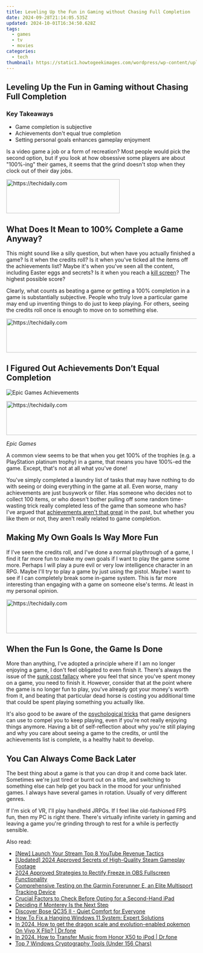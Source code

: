 ```yaml
---
title: Leveling Up the Fun in Gaming without Chasing Full Completion
date: 2024-09-28T21:14:05.535Z
updated: 2024-10-01T16:34:50.628Z
tags:
  - games
  - tv
  - movies
categories:
  - tech
thumbnail: https://static1.howtogeekimages.com/wordpress/wp-content/uploads/2024/04/a-happy-man-holding-a-video-game-controller.jpg
---
```


## Leveling Up the Fun in Gaming without Chasing Full Completion

### Key Takeaways

* Game completion is subjective
* Achievements don't equal true completion
* Setting personal goals enhances gameplay enjoyment

 Is a video game a job or a form of recreation? Most people would pick the second option, but if you look at how obsessive some players are about "100%-ing" their games, it seems that the grind doesn't stop when they clock out of their day jobs.

<!-- affiliate ads begin -->
<a href="https://aligracehair.sjv.io/c/5597632/1938716/19272" target="_top" id="1938716">
  <img src="//a.impactradius-go.com/display-ad/19272-1938716" border="0" alt="https://techidaily.com" width="300" height="90"/>
</a>
<img height="0" width="0" src="https://aligracehair.sjv.io/i/5597632/1938716/19272" style="position:absolute;visibility:hidden;" border="0" />
<!-- affiliate ads end -->

##  What Does It Mean to 100% Complete a Game Anyway?

 This might sound like a silly question, but when have you actually finished a game? Is it when the credits roll? Is it when you've ticked all the items off the achievements list? Maybe it's when you've seen all the content, including Easter eggs and secrets? Is it when you reach a [kill screen](https://gamerant.com/most-infamous-kill-screens-in-video-games/)? The highest possible score?

 Clearly, what counts as beating a game or getting a 100% completion in a game is substantially subjective. People who truly love a particular game may end up inventing things to do just to keep playing. For others, seeing the credits roll once is enough to move on to something else.

<!-- affiliate ads begin -->
<a href="https://unicoeye.pxf.io/c/5597632/2134246/18498" target="_top" id="2134246">
  <img src="//a.impactradius-go.com/display-ad/18498-2134246" border="0" alt="https://techidaily.com" width="728" height="90"/>
</a>
<img height="0" width="0" src="https://unicoeye.pxf.io/i/5597632/2134246/18498" style="position:absolute;visibility:hidden;" border="0" />
<!-- affiliate ads end -->

##  I Figured Out Achievements Don’t Equal Completion

![Epic Games Achievements](https://static1.howtogeekimages.com/wordpress/wp-content/uploads/2021/10/epic-games-achievments.jpg) 

<!-- affiliate ads begin -->
<a href="https://ephamedtechinc.pxf.io/c/5597632/2137227/26400" target="_top" id="2137227">
  <img src="//a.impactradius-go.com/display-ad/26400-2137227" border="0" alt="https://techidaily.com" width="728" height="90"/>
</a>
<img height="0" width="0" src="https://ephamedtechinc.pxf.io/i/5597632/2137227/26400" style="position:absolute;visibility:hidden;" border="0" />
<!-- affiliate ads end -->

_Epic Games_

 A common view seems to be that when you get 100% of the trophies (e.g. a PlayStation platinum trophy) in a game, that means you have 100%-ed the game. Except, that's not at all what you've done!

 You've simply completed a laundry list of tasks that may have nothing to do with seeing or doing everything in the game at all. Even worse, many achievements are just busywork or filler. Has someone who decides not to collect 100 items, or who doesn't bother pulling off some random time-wasting trick really completed less of the game than someone who has? I've argued that [achievements aren't that great](https://screen-activity-recording.techidaily.com/updated-in-2024-the-foremost-9-digital-mic-recorders-for-high-fidelity-capture/) in the past, but whether you like them or not, they aren't really related to game completion.

##  Making My Own Goals Is Way More Fun

 If I've seen the credits roll, and I've done a normal playthrough of a game, I find it far more fun to make my own goals if I want to play the game some more. Perhaps I will play a pure evil or very low intelligence character in an RPG. Maybe I'll try to play a game by just using the pistol. Maybe I want to see if I can completely break some in-game system. This is far more interesting than engaging with a game on someone else's terms. At least in my personal opinion.

<!-- affiliate ads begin -->
<a href="https://appsumo.8odi.net/c/5597632/2105869/7443" target="_top" id="2105869">
  <img src="//a.impactradius-go.com/display-ad/7443-2105869" border="0" alt="https://techidaily.com" width="728" height="90"/>
</a>
<img height="0" width="0" src="https://appsumo.8odi.net/i/5597632/2105869/7443" style="position:absolute;visibility:hidden;" border="0" />
<!-- affiliate ads end -->

##  When the Fun Is Gone, the Game Is Done

 More than anything, I've adopted a principle where if I am no longer enjoying a game, I don't feel obligated to even finish it. There's always the issue of the [sunk cost fallacy](https://www.investopedia.com/terms/s/sunkcost.asp) where you feel that since you've spent money on a game, you need to finish it. However, consider that at the point where the game is no longer fun to play, you've already got your money's worth from it, and beating that particular dead horse is costing you additional time that could be spent playing something you actually like.

 It's also good to be aware of the [psychological tricks](https://instagram-videos.techidaily.com/updated-exploring-the-validity-of-instagram-photos-for-2024/) that game designers can use to compel you to keep playing, even if you're not really enjoying things anymore. Having a bit of self-reflection about why you're still playing and why you care about seeing a game to the credits, or until the achievements list is complete, is a healthy habit to develop.

##  You Can Always Come Back Later

 The best thing about a game is that you can drop it and come back later. Sometimes we're just tired or burnt out on a title, and switching to something else can help get you back in the mood for your unfinished games. I always have several games in rotation. Usually of very different genres.

 If I'm sick of VR, I'll play handheld JRPGs. If I feel like old-fashioned FPS fun, then my PC is right there. There's virtually infinite variety in gaming and leaving a game you're grinding through to rest for a while is perfectly sensible.

<ins class="adsbygoogle"
     style="display:block"
     data-ad-format="autorelaxed"
     data-ad-client="ca-pub-7571918770474297"
     data-ad-slot="1223367746"></ins>

<ins class="adsbygoogle"
     style="display:block"
     data-ad-client="ca-pub-7571918770474297"
     data-ad-slot="8358498916"
     data-ad-format="auto"
     data-full-width-responsive="true"></ins>

<span class="atpl-alsoreadstyle">Also read:</span>
<div><ul>
<li><a href="https://facebook-record-videos.techidaily.com/new-launch-your-stream-top-8-youtube-revenue-tactics/"><u>[New] Launch Your Stream Top 8 YouTube Revenue Tactics</u></a></li>
<li><a href="https://screen-video-capture.techidaily.com/updated-2024-approved-secrets-of-high-quality-steam-gameplay-footage/"><u>[Updated] 2024 Approved Secrets of High-Quality Steam Gameplay Footage</u></a></li>
<li><a href="https://screen-sharing-recording.techidaily.com/2024-approved-strategies-to-rectify-freeze-in-obs-fullscreen-functionality/"><u>2024 Approved Strategies to Rectify Freeze in OBS Fullscreen Functionality</u></a></li>
<li><a href="https://buynow-marvelous.techidaily.com/comprehensive-testing-on-the-garmin-forerunner-e-an-elite-multisport-tracking-device/"><u>Comprehensive Testing on the Garmin Forerunner E, an Elite Multisport Tracking Device</u></a></li>
<li><a href="https://buynow-marvelous.techidaily.com/crucial-factors-to-check-before-opting-for-a-second-hand-ipad/"><u>Crucial Factors to Check Before Opting for a Second-Hand iPad</u></a></li>
<li><a href="https://buynow-marvelous.techidaily.com/deciding-if-monterey-is-the-next-step/"><u>Deciding if Monterey Is the Next Step</u></a></li>
<li><a href="https://buynow-marvelous.techidaily.com/discover-bose-qc35-ii-quiet-comfort-for-everyone/"><u>Discover Bose QC35 II - Quiet Comfort for Everyone</u></a></li>
<li><a href="https://win-howtos.techidaily.com/how-to-fix-a-hanging-windows-11-system-expert-solutions/"><u>How To Fix a Hanging Windows 11 System: Expert Solutions</u></a></li>
<li><a href="https://change-location.techidaily.com/in-2024-how-to-get-the-dragon-scale-and-evolution-enabled-pokemon-on-vivo-x-flip-drfone-by-drfone-virtual-android/"><u>In 2024, How to get the dragon scale and evolution-enabled pokemon On Vivo X Flip? | Dr.fone</u></a></li>
<li><a href="https://android-transfer.techidaily.com/in-2024-how-to-transfer-music-from-honor-x50-to-ipod-drfone-by-drfone-transfer-from-android-transfer-from-android/"><u>In 2024, How to Transfer Music from Honor X50 to iPod | Dr.fone</u></a></li>
<li><a href="https://windows11.techidaily.com/top-7-windows-cryptography-tools-under-156-chars/"><u>Top 7 Windows Cryptography Tools (Under 156 Chars)</u></a></li>
</ul></div>

